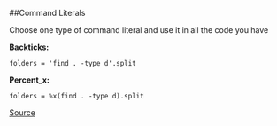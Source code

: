 ##Command Literals

Choose one type of command literal and use it in all the code you have

**Backticks:**

```
folders = 'find . -type d'.split
```

**Percent_x:**

```
folders = %x(find . -type d).split
```

[Source](http://www.rubydoc.info/gems/rubocop/RuboCop/Cop/Style/CommandLiteral)
